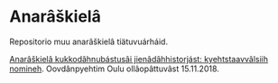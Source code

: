 # Anarâškielâ

Repositorio muu anarâškielâ tiätuvuárháid.

[Anarâškielâ kukkodâhnubástusâi jienâdâhhistorjást: kyehtstaavvâlsiih nomineh](symposiumoovdanpyehtim_TK_18-11-15.odp).  Oovdânpyehtim Oulu ollâopâttuvâst 15.11.2018.
